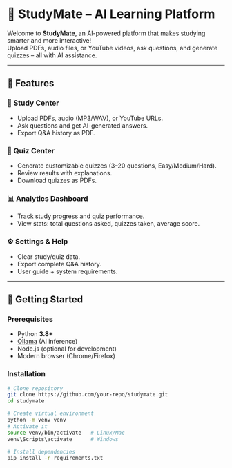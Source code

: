 # 📘 StudyMate – AI Learning Platform  

Welcome to **StudyMate**, an AI-powered platform that makes studying smarter and more interactive!  
Upload PDFs, audio files, or YouTube videos, ask questions, and generate quizzes – all with AI assistance.  

---

## 🌟 Features  

### 📖 Study Center  
- Upload PDFs, audio (MP3/WAV), or YouTube URLs.  
- Ask questions and get AI-generated answers.  
- Export Q&A history as PDF.  

### 📝 Quiz Center  
- Generate customizable quizzes (3–20 questions, Easy/Medium/Hard).  
- Review results with explanations.  
- Download quizzes as PDFs.  

### 📊 Analytics Dashboard  
- Track study progress and quiz performance.  
- View stats: total questions asked, quizzes taken, average score.  

### ⚙️ Settings & Help  
- Clear study/quiz data.  
- Export complete Q&A history.  
- User guide + system requirements.  

---

## 🚀 Getting Started  

### Prerequisites  
- Python **3.8+**  
- [Ollama](https://ollama.ai/) (AI inference)  
- Node.js (optional for development)  
- Modern browser (Chrome/Firefox)  

### Installation  

```bash
# Clone repository
git clone https://github.com/your-repo/studymate.git
cd studymate

# Create virtual environment
python -m venv venv
# Activate it
source venv/bin/activate   # Linux/Mac
venv\Scripts\activate      # Windows

# Install dependencies
pip install -r requirements.txt
